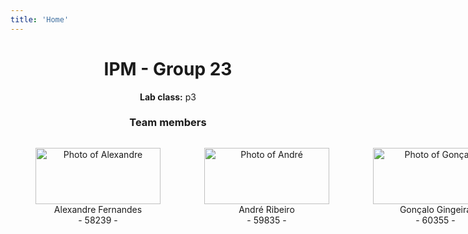 ```yaml
---
title: 'Home'
---
```


<h1 style="text-align:center">IPM - Group 23
</h1>


<p style="text-align:center"><b>Lab class:</b> p3 </p>

<h3 style="text-align:center">Team members</h3>

<style>

    article, fieldset, dialog {
  border: 1px solid var(--border);
  padding: 1rem;
  border-radius: var(--standard-border-radius);
  margin-bottom: 1rem;
}

.image-container {
    display: flex; /* Display the figures in a row */
    justify-content: space-between; /* Space evenly between figures */
}

.image-box {
    flex: 1;
    text-align: center;
    margin-right: 30px;
    transition: transform 0.2s; /* Add a transition for the transform property */
    cursor: pointer;
}

.image-box:hover {
    transform: scale(1.1); /* Increase the size by 10% on hover */
}

/* Remove the margin-right from the last image-box to avoid extra space */
.image-box:last-child {
    margin-right: 0;
}

li, ul, a {
  outline: none;
  -moz-outline-style: none;

}

figure {
    flex: 1; /* Each figure takes up an equal portion of the container */
    text-align: center; /* Center align contents */
    margin-right: 30px;
}

figure:last-child {
    margin-right: 0;
}

:root,
::backdrop {
  /* Set sans-serif & mono fonts */
  --sans-font: -apple-system, BlinkMacSystemFont, "Avenir Next", Avenir,
    "Nimbus Sans L", Roboto, "Noto Sans", "Segoe UI", Arial, Helvetica,
    "Helvetica Neue", sans-serif;
  --mono-font: Consolas, Menlo, Monaco, "Andale Mono", "Ubuntu Mono", monospace;
  --standard-border-radius: 5px;

  /* Default (light) theme */
  --bg: #fff;
  --accent-bg: #f5f7ff;
  --text: #212121;
  --text-light: #585858;
  --border: #898EA4;
  --accent: #0d47a1;
  --code: #d81b60;
  --preformatted: #444;
  --marked: #ffdd33;
  --disabled: #efefef;
}

@media (prefers-color-scheme: dark) {
  :root,
  ::backdrop {
    color-scheme: dark;
    --bg: #212121;
    --accent-bg: #2b2b2b;
    --text: #dcdcdc;
    --text-light: #ababab;
    --accent: #ffb300;
    --code: #f06292;
    --preformatted: #ccc;
    --disabled: #111;
  }
  /* Add a bit of transparency so light media isn't so glaring in dark mode */
  img,
  video {
    opacity: 0.8;
  }
}

article, fieldset, dialog {
  border: 1px solid var(--border);
  padding: 1rem;
  border-radius: var(--standard-border-radius);
  margin-bottom: 1rem;
}

dialog {
  max-width: 40rem;
  margin: auto;
}

dialog::backdrop {
  background-color: var(--bg);
  opacity: 0.8;
}

@media only screen and (max-width: 720px) {
  dialog {
    max-width: 100%;
    margin: auto 1em;
  }
}

</style>


<div class="image-container">
    <figure class="image-box" onclick="document.getElementById('dialog-AF').showModal()">
        <img src="../IPM3/foto-AF.png"" alt="Photo of Alexandre" width="200" height="90">
        <figcaption>Alexandre Fernandes<br>- 58239 -</figcaption>
    </figure>
    <figure class="image-box" onclick="document.getElementById('dialog-AR').showModal()">
        <img src="../IPM3/foto-AR.jpeg" alt="Photo of André" width="200" height="90">
        <figcaption>André Ribeiro<br>- 59835 -</figcaption>
    </figure>
    <figure class="image-box" onclick="document.getElementById('dialog-GG').showModal()">
        <img src="../IPM3/foto-GG.jpeg" alt="Photo of Gonçalo" width="200" height="90">
        <figcaption>Gonçalo Gingeira<br>- 60355 -</figcaption>
    </figure>
    <figure class="image-box" onclick="document.getElementById('dialog-GF').showModal()">
        <img src="../IPM3/foto-GF.png" alt="Photo of Guilherme" width="200" height="90">
        <figcaption>Guilherme Figueira<br>- 60288 -</figcaption>
    </figure>
</div>

<dialog id="dialog-GF">
    <h4 style="text-align:center"> Guilherme Figueira
    </h4>
    <ul>
        <li><b>Student number:</b> 60288 </li>
        <li><b>Email:</b> <a href="mailto:gr.figueira@campus.fct.unl.pt">gr.figueira@campus.fct.unl.pt</a></li>
        <li><b>Course:</b> MIEI</li>
    </ul>
    <form method="dialog">
    	<button>Close</button>
    </form>
    </dialog>

<dialog id="dialog-GG">
    <h4 style="text-align:center"> Gonçalo Gingeira 
    </h4>
    <ul>
        <li><b>Student number:</b> 60355</li>
        <li><b>Email:</b> <a href="mailto:g.gingeira@campus.fct.unl.pt">g.gingeira@campus.fct.unl.pt</a></li>
        <li><b>Course:</b> MIEI</li>
    </ul>
    <form method="dialog">
    	<button>Close</button>
    </form>
</dialog>

<dialog id="dialog-AR">
    <h4 style="text-align:center"> André Ribeiro 
    </h4>
    <ul>
        <li><b>Student number:</b> 59835 </li>
        <li><b>Email:</b> <a href="mailto:at.ribeiro@campus.fct.unl.pt">at.ribeiro@campus.fct.unl.pt</a></li>
        <li><b>Course:</b> MIEI</li>
    </ul>
    <form method="dialog">
    	<button>Close</button>
    </form>
</dialog>


<dialog id="dialog-AF">
    <h4 style="text-align:center"> Alexandre Fernandes
    </h4>
    <ul>
        <li><b>Student number:</b> 58239 </li>
        <li><b>Email:</b>  <a href="mailto:aal.fernandes@campus.fct.unl.pt">aal.fernandes@campus.fct.unl.pt</a></li>
        <li><b>Course:</b> MIEI</li>
    </ul>
    <form method="dialog">
    	<button>Close</button>
    </form>
</dialog>

</div>
